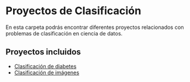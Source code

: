 # Proyectos de Clasificación

En esta carpeta podrás encontrar diferentes proyectos relacionados con problemas de clasificación en ciencia de datos.

## Proyectos incluidos

- [Clasificación de diabetes](https://github.com/FernandoValencia-DS/data-science-portfolio/blob/main/Clasificaci%C3%B3n/Diabetes.ipynb)
- [Clasificación de imágenes](https://github.com/FernandoValencia-DS/data-science-portfolio/blob/main/Clasificaci%C3%B3n/Classification.ipynb)

